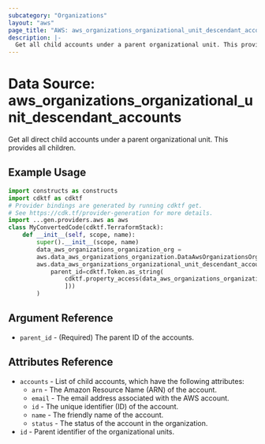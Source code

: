 ```yaml
---
subcategory: "Organizations"
layout: "aws"
page_title: "AWS: aws_organizations_organizational_unit_descendant_accounts"
description: |-
  Get all child accounts under a parent organizational unit. This provides all children.
---
```


# Data Source: aws_organizations_organizational_unit_descendant_accounts

Get all direct child accounts under a parent organizational unit. This provides all children.

## Example Usage

```python
import constructs as constructs
import cdktf as cdktf
# Provider bindings are generated by running cdktf get.
# See https://cdk.tf/provider-generation for more details.
import ...gen.providers.aws as aws
class MyConvertedCode(cdktf.TerraformStack):
    def __init__(self, scope, name):
        super().__init__(scope, name)
        data_aws_organizations_organization_org =
        aws.data_aws_organizations_organization.DataAwsOrganizationsOrganization(self, "org")
        aws.data_aws_organizations_organizational_unit_descendant_accounts.DataAwsOrganizationsOrganizationalUnitDescendantAccounts(self, "accounts",
            parent_id=cdktf.Token.as_string(
                cdktf.property_access(data_aws_organizations_organization_org.roots, ["0", "id"
                ]))
        )
```

## Argument Reference

* `parent_id` - (Required) The parent ID of the accounts.

## Attributes Reference

* `accounts` - List of child accounts, which have the following attributes:
    * `arn` - The Amazon Resource Name (ARN) of the account.
    * `email` - The email address associated with the AWS account.
    * `id` - The unique identifier (ID) of the account.
    * `name` - The friendly name of the account.
    * `status` - The status of the account in the organization.
* `id` - Parent identifier of the organizational units.

<!-- cache-key: cdktf-0.17.0-pre.15 input-6185e8d042b018a16863a4912e77a9ff59e4771acb4aa27723a74910da18498c -->